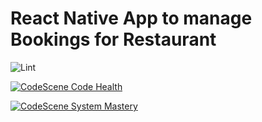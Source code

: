 # React Native App to manage Bookings for Restaurant
![Lint](https://github.com/pratyaksh123/Restaurant-App/workflows/Lint/badge.svg)

[![CodeScene Code Health](https://codescene.io/projects/8405/status-badges/code-health)](https://codescene.io/projects/8405)

[![CodeScene System Mastery](https://codescene.io/projects/8405/status-badges/system-mastery)](https://codescene.io/projects/8405)
